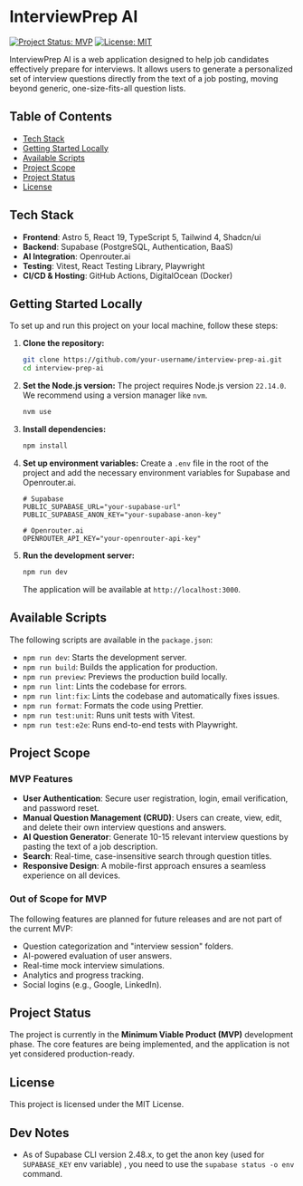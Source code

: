 # InterviewPrep AI

[![Project Status: MVP](https://img.shields.io/badge/status-MVP-green.svg)](https://shields.io/)
[![License: MIT](https://img.shields.io/badge/License-MIT-blue.svg)](https://opensource.org/licenses/MIT)

InterviewPrep AI is a web application designed to help job candidates effectively prepare for interviews. It allows users to generate a personalized set of interview questions directly from the text of a job posting, moving beyond generic, one-size-fits-all question lists.

## Table of Contents

- [Tech Stack](#tech-stack)
- [Getting Started Locally](#getting-started-locally)
- [Available Scripts](#available-scripts)
- [Project Scope](#project-scope)
- [Project Status](#project-status)
- [License](#license)

## Tech Stack

- **Frontend**: Astro 5, React 19, TypeScript 5, Tailwind 4, Shadcn/ui
- **Backend**: Supabase (PostgreSQL, Authentication, BaaS)
- **AI Integration**: Openrouter.ai
- **Testing**: Vitest, React Testing Library, Playwright
- **CI/CD & Hosting**: GitHub Actions, DigitalOcean (Docker)

## Getting Started Locally

To set up and run this project on your local machine, follow these steps:

1.  **Clone the repository:**
    ```bash
    git clone https://github.com/your-username/interview-prep-ai.git
    cd interview-prep-ai
    ```

2.  **Set the Node.js version:**
    The project requires Node.js version `22.14.0`. We recommend using a version manager like `nvm`.
    ```bash
    nvm use
    ```

3.  **Install dependencies:**
    ```bash
    npm install
    ```

4.  **Set up environment variables:**
    Create a `.env` file in the root of the project and add the necessary environment variables for Supabase and Openrouter.ai.
    ```env
    # Supabase
    PUBLIC_SUPABASE_URL="your-supabase-url"
    PUBLIC_SUPABASE_ANON_KEY="your-supabase-anon-key"

    # Openrouter.ai
    OPENROUTER_API_KEY="your-openrouter-api-key"
    ```

5.  **Run the development server:**
    ```bash
    npm run dev
    ```
    The application will be available at `http://localhost:3000`.

## Available Scripts

The following scripts are available in the `package.json`:

- `npm run dev`: Starts the development server.
- `npm run build`: Builds the application for production.
- `npm run preview`: Previews the production build locally.
- `npm run lint`: Lints the codebase for errors.
- `npm run lint:fix`: Lints the codebase and automatically fixes issues.
- `npm run format`: Formats the code using Prettier.
- `npm run test:unit`: Runs unit tests with Vitest.
- `npm run test:e2e`: Runs end-to-end tests with Playwright.

## Project Scope

### MVP Features

- **User Authentication**: Secure user registration, login, email verification, and password reset.
- **Manual Question Management (CRUD)**: Users can create, view, edit, and delete their own interview questions and answers.
- **AI Question Generator**: Generate 10-15 relevant interview questions by pasting the text of a job description.
- **Search**: Real-time, case-insensitive search through question titles.
- **Responsive Design**: A mobile-first approach ensures a seamless experience on all devices.

### Out of Scope for MVP

The following features are planned for future releases and are not part of the current MVP:

- Question categorization and "interview session" folders.
- AI-powered evaluation of user answers.
- Real-time mock interview simulations.
- Analytics and progress tracking.
- Social logins (e.g., Google, LinkedIn).

## Project Status

The project is currently in the **Minimum Viable Product (MVP)** development phase. The core features are being implemented, and the application is not yet considered production-ready.

## License

This project is licensed under the MIT License.

## Dev Notes

- As of Supabase CLI version 2.48.x, to get the anon key (used for `SUPABASE_KEY` env variable) , you need to use the `supabase status -o env` command.
